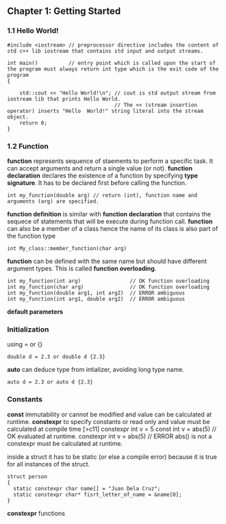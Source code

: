 ## Chapter 1: Getting Started 
### 1.1 Hello World!

    #include <iostream> // preprocessor directive includes the content of std c++ lib iostream that contains std input and output streams.
    
    int main()          // entry point which is called upon the start of the program must always return int type which is the exit code of the program
    {
    
        std::cout << "Hello World!\n"; // cout is std output stream from iostream lib that prints Hello World. 
                                       // The << (stream insertion operator) inserts "Hello  World!" string literal into the stream object.
        return 0;
    }

### 1.2 Function
**function** represents sequence of staements to perform a specific task. It can accept arguments and return a single value (or not).
**function declaration** declares the existence of a function by specifying **type signature**. It has to be declared first before calling the function.
    
    int my_function(double arg) // return (int), function name and arguments (arg) are specified.

**function definition** is similar with **function declaration** that contains the sequece of statements that will be execute during function call.
**function** can also be a member of a class hence the name of its class is also part of the function type

    int My_class::member_function(char arg)
**function** can be defined with the same name but should have different argument types. This is called **function overloading**.

    int my_function(int arg)                // OK function overloading
    int my_function(char arg)               // OK function overloading
    int my_function(double arg1, int arg2)  // ERROR ambiguous
    int my_function(int arg1, double arg2)  // ERROR ambiguous
**default parameters**
    


### Initialization 
using = or {}
    
    double d = 2.3 or double d {2.3}  
**auto** can deduce type from intializer, avoiding long type name.
    
    auto d = 2.3 or auto d {2.3}
    
### Constants 
**const** immutability or cannot be modified and value can be calculated at runtime.
**constexpr** to specify constants or read only and value must be calculated at compile time
    [>c11]
    constexpr int v = 5 
    const int v = abs(5)      // OK evaluated at runtime.
    constexpr int v = abs(5)  // ERROR abs() is not a constexpr must be calculated at runtime.    

inside a struct it has to be static (or else a compile error) because it is true for all instances of the struct.

    struct person
    {
      static constexpr char name[] = "Juan Dela Cruz";
      static constexpr char* fisrt_letter_of_name = &name[0];
    }

 
**constexpr** functions 
